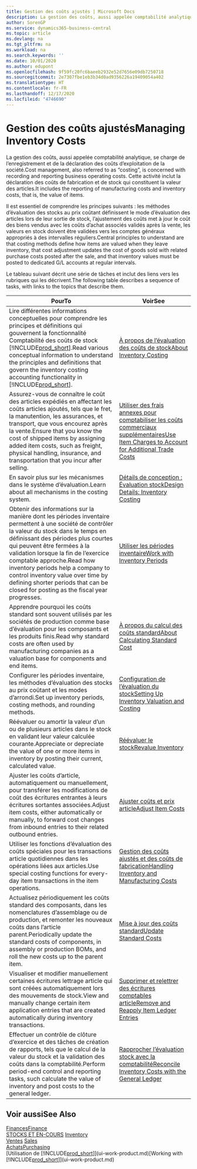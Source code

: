 ```yaml
---
title: Gestion des coûts ajustés | Microsoft Docs
description: La gestion des coûts, aussi appelée comptabilité analytique, se charge de l’enregistrement et de la déclaration des coûts d’exploitation de la société. Cette activité inclut la déclaration des coûts de fabrication et de stock qui constituent la valeur des articles.
author: SorenGP
ms.service: dynamics365-business-central
ms.topic: article
ms.devlang: na
ms.tgt_pltfrm: na
ms.workload: na
ms.search.keywords: ''
ms.date: 10/01/2020
ms.author: edupont
ms.openlocfilehash: 9f59fc20fc6baeeb2932e52d7656e09db7250718
ms.sourcegitcommit: 2e7307fbe1eb3b34d0ad9356226a19409054a402
ms.translationtype: HT
ms.contentlocale: fr-FR
ms.lasthandoff: 12/17/2020
ms.locfileid: "4746690"
---
```

# <a name="managing-inventory-costs"></a><span data-ttu-id="41620-104">Gestion des coûts ajustés</span><span class="sxs-lookup"><span data-stu-id="41620-104">Managing Inventory Costs</span></span>
<span data-ttu-id="41620-105">La gestion des coûts, aussi appelée comptabilité analytique, se charge de l’enregistrement et de la déclaration des coûts d’exploitation de la société.</span><span class="sxs-lookup"><span data-stu-id="41620-105">Cost management, also referred to as “costing”, is concerned with recording and reporting business operating costs.</span></span> <span data-ttu-id="41620-106">Cette activité inclut la déclaration des coûts de fabrication et de stock qui constituent la valeur des articles.</span><span class="sxs-lookup"><span data-stu-id="41620-106">It includes the reporting of manufacturing costs and inventory costs, that is, the value of items.</span></span>   

<span data-ttu-id="41620-107">Il est essentiel de comprendre les principes suivants : les méthodes d’évaluation des stocks au prix coûtant définissent le mode d’évaluation des articles lors de leur sortie de stock, l’ajustement des coûts met à jour le coût des biens vendus avec les coûts d’achat associés validés après la vente, les valeurs en stock doivent être validées vers les comptes généraux appropriés à des intervalles réguliers.</span><span class="sxs-lookup"><span data-stu-id="41620-107">Central principles to understand are that costing methods define how items are valued when they leave inventory, that cost adjustment updates the cost of goods sold with related purchase costs posted after the sale, and that inventory values must be posted to dedicated G/L accounts at regular intervals.</span></span>

<span data-ttu-id="41620-108">Le tableau suivant décrit une série de tâches et inclut des liens vers les rubriques qui les décrivent.</span><span class="sxs-lookup"><span data-stu-id="41620-108">The following table describes a sequence of tasks, with links to the topics that describe them.</span></span>

|<span data-ttu-id="41620-109">**Pour**</span><span class="sxs-lookup"><span data-stu-id="41620-109">**To**</span></span>|<span data-ttu-id="41620-110">**Voir**</span><span class="sxs-lookup"><span data-stu-id="41620-110">**See**</span></span>|  
|------------|-------------|  
|<span data-ttu-id="41620-111">Lire différentes informations conceptuelles pour comprendre les principes et définitions qui gouvernent la fonctionnalité Comptabilité des coûts de stock [!INCLUDE[prod_short](includes/prod_short.md)].</span><span class="sxs-lookup"><span data-stu-id="41620-111">Read various conceptual information to understand the principles and definitions that govern the inventory costing accounting functionality in [!INCLUDE[prod_short](includes/prod_short.md)].</span></span>|[<span data-ttu-id="41620-112">À propos de l’évaluation des coûts de stock</span><span class="sxs-lookup"><span data-stu-id="41620-112">About Inventory Costing</span></span>](finance-learn-about-costing.md)|  
|<span data-ttu-id="41620-113">Assurez-vous de connaître le coût des articles expédiés en affectant les coûts articles ajoutés, tels que le fret, la manutention, les assurances, et transport, que vous encourez après la vente.</span><span class="sxs-lookup"><span data-stu-id="41620-113">Ensure that you know the cost of shipped items by assigning added item costs, such as freight, physical handling, insurance, and transportation that you incur after selling.</span></span>|[<span data-ttu-id="41620-114">Utiliser des frais annexes pour comptabiliser les coûts commerciaux supplémentaires</span><span class="sxs-lookup"><span data-stu-id="41620-114">Use Item Charges to Account for Additional Trade Costs</span></span>](payables-how-assign-item-charges.md)|
|<span data-ttu-id="41620-115">En savoir plus sur les mécanismes dans le système d’évaluation.</span><span class="sxs-lookup"><span data-stu-id="41620-115">Learn about all mechanisms in the costing system.</span></span>|[<span data-ttu-id="41620-116">Détails de conception : Évaluation stock</span><span class="sxs-lookup"><span data-stu-id="41620-116">Design Details: Inventory Costing</span></span>](design-details-inventory-costing.md)|
|<span data-ttu-id="41620-117">Obtenir des informations sur la manière dont les périodes inventaire permettent à une société de contrôler la valeur du stock dans le temps en définissant des périodes plus courtes qui peuvent être fermées à la validation lorsque la fin de l’exercice comptable approche.</span><span class="sxs-lookup"><span data-stu-id="41620-117">Read how inventory periods help a company to control inventory value over time by defining shorter periods that can be closed for posting as the fiscal year progresses.</span></span>|[<span data-ttu-id="41620-118">Utiliser les périodes inventaire</span><span class="sxs-lookup"><span data-stu-id="41620-118">Work with Inventory Periods</span></span>](finance-how-to-work-with-inventory-periods.md)|
|<span data-ttu-id="41620-119">Apprendre pourquoi les coûts standard sont souvent utilisés par les sociétés de production comme base d’évaluation pour les composants et les produits finis.</span><span class="sxs-lookup"><span data-stu-id="41620-119">Read why standard costs are often used by manufacturing companies as a valuation base for components and end items.</span></span>|[<span data-ttu-id="41620-120">À propos du calcul des coûts standard</span><span class="sxs-lookup"><span data-stu-id="41620-120">About Calculating Standard Cost</span></span>](finance-about-calculating-standard-cost.md)|
|<span data-ttu-id="41620-121">Configurer les périodes inventaire, les méthodes d’évaluation des stocks au prix coûtant et les modes d’arrondi.</span><span class="sxs-lookup"><span data-stu-id="41620-121">Set up inventory periods, costing methods, and rounding methods.</span></span>|[<span data-ttu-id="41620-122">Configuration de l’évaluation du stock</span><span class="sxs-lookup"><span data-stu-id="41620-122">Setting Up Inventory Valuation and Costing</span></span>](finance-set-up-inventory-valuation-and-costing.md)|
|<span data-ttu-id="41620-123">Réévaluer ou amortir la valeur d’un ou de plusieurs articles dans le stock en validant leur valeur calculée courante.</span><span class="sxs-lookup"><span data-stu-id="41620-123">Appreciate or depreciate the value of one or more items in inventory by posting their current, calculated value.</span></span>|[<span data-ttu-id="41620-124">Réévaluer le stock</span><span class="sxs-lookup"><span data-stu-id="41620-124">Revalue Inventory</span></span>](inventory-how-revalue-inventory.md)|
|<span data-ttu-id="41620-125">Ajuster les coûts d’article, automatiquement ou manuellement, pour transférer les modifications de coût des écritures entrantes à leurs écritures sortantes associées.</span><span class="sxs-lookup"><span data-stu-id="41620-125">Adjust item costs, either automatically or manually, to forward cost changes from inbound entries to their related outbound entries.</span></span>|[<span data-ttu-id="41620-126">Ajuster coûts et prix article</span><span class="sxs-lookup"><span data-stu-id="41620-126">Adjust Item Costs</span></span>](inventory-how-adjust-item-costs.md)|
|<span data-ttu-id="41620-127">Utiliser les fonctions d’évaluation des coûts spéciales pour les transactions article quotidiennes dans les opérations liées aux articles.</span><span class="sxs-lookup"><span data-stu-id="41620-127">Use special costing functions for every-day item transactions in the item operations.</span></span>|[<span data-ttu-id="41620-128">Gestion des coûts ajustés et des coûts de fabrication</span><span class="sxs-lookup"><span data-stu-id="41620-128">Handling Inventory and Manufacturing Costs</span></span>](finance-handle-inventory-and-manufacturing-costs.md)|  
|<span data-ttu-id="41620-129">Actualisez périodiquement les coûts standard des composants, dans les nomenclatures d’assemblage ou de production, et remonter les nouveaux coûts dans l’article parent.</span><span class="sxs-lookup"><span data-stu-id="41620-129">Periodically update the standard costs of components, in assembly or production BOMs, and roll the new costs up to the parent item.</span></span>|[<span data-ttu-id="41620-130">Mise à jour des coûts standard</span><span class="sxs-lookup"><span data-stu-id="41620-130">Update Standard Costs</span></span>](finance-how-to-update-standard-costs.md)|
|<span data-ttu-id="41620-131">Visualiser et modifier manuellement certaines écritures lettrage article qui sont créées automatiquement lors des mouvements de stock.</span><span class="sxs-lookup"><span data-stu-id="41620-131">View and manually change certain item application entries that are created automatically during inventory transactions.</span></span>|[<span data-ttu-id="41620-132">Supprimer et relettrer des écritures comptables article</span><span class="sxs-lookup"><span data-stu-id="41620-132">Remove and Reapply Item Ledger Entries</span></span>](finance-how-to-remove-and-reapply-item-entries.md)|
|<span data-ttu-id="41620-133">Effectuer un contrôle de clôture d’exercice et des tâches de création de rapports, tels que le calcul de la valeur du stock et la validation des coûts dans la comptabilité.</span><span class="sxs-lookup"><span data-stu-id="41620-133">Perform period-end control and reporting tasks, such calculate the value of inventory and post costs to the general ledger.</span></span>|[<span data-ttu-id="41620-134">Rapprocher l’évaluation stock avec la comptabilité</span><span class="sxs-lookup"><span data-stu-id="41620-134">Reconcile Inventory Costs with the General Ledger</span></span>](finance-how-to-post-inventory-costs-to-the-general-ledger.md)|

## <a name="see-also"></a><span data-ttu-id="41620-135">Voir aussi</span><span class="sxs-lookup"><span data-stu-id="41620-135">See Also</span></span>  
 [<span data-ttu-id="41620-136">Finances</span><span class="sxs-lookup"><span data-stu-id="41620-136">Finance</span></span>](finance.md)  
 <span data-ttu-id="41620-137">[STOCKS ET EN-COURS](inventory-manage-inventory.md) </span><span class="sxs-lookup"><span data-stu-id="41620-137">[Inventory](inventory-manage-inventory.md) </span></span>  
 <span data-ttu-id="41620-138">[Ventes](sales-manage-sales.md) </span><span class="sxs-lookup"><span data-stu-id="41620-138">[Sales](sales-manage-sales.md) </span></span>  
 [<span data-ttu-id="41620-139">Achats</span><span class="sxs-lookup"><span data-stu-id="41620-139">Purchasing</span></span>](purchasing-manage-purchasing.md)  
 <span data-ttu-id="41620-140">[Utilisation de [!INCLUDE[prod_short](includes/prod_short.md)]](ui-work-product.md)</span><span class="sxs-lookup"><span data-stu-id="41620-140">[Working with [!INCLUDE[prod_short](includes/prod_short.md)]](ui-work-product.md)</span></span>
